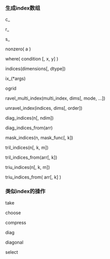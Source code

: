 ### 生成index数组

c\_

r\_

s\_

nonzero\( a \)

where\( condition \[, x, y\] \)

indices\(dimensions\[, dtype\]\)

ix\_\(\*args\)

ogrid

ravel\_multi\_index\(multi\_index, dims\[, mode, ...\]\)

unravel\_index\(indices, dims\[, order\]\)

diag\_indices\(n\[, ndim\]\)

diag\_indices\_from\(arr\)

mask\_indices\(n, mask\_func\[, k\]\)

tril\_indices\(n\[, k, m\]\)

tril\_indices\_from\(arr\[, k\]\)

triu\_indices\(n\[, k, m\]\)

triu\_indices\_from\( arr\[, k\] \)

### 类似index的操作

take

choose

compress

diag

diagonal

select

